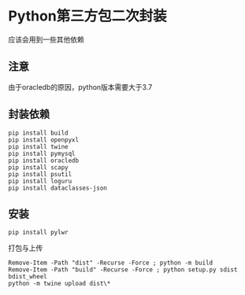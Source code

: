 # Python第三方包二次封装

应该会用到一些其他依赖

## 注意

由于oracledb的原因，python版本需要大于3.7

## 封装依赖

```shell
pip install build
pip install openpyxl
pip install twine
pip install pymysql
pip install oracledb
pip install scapy
pip install psutil
pip install loguru
pip install dataclasses-json
```

## 安装

```shell
pip install pylwr
```

打包与上传

```shell
Remove-Item -Path "dist" -Recurse -Force ; python -m build
Remove-Item -Path "build" -Recurse -Force ; python setup.py sdist bdist_wheel
python -m twine upload dist\*
```
